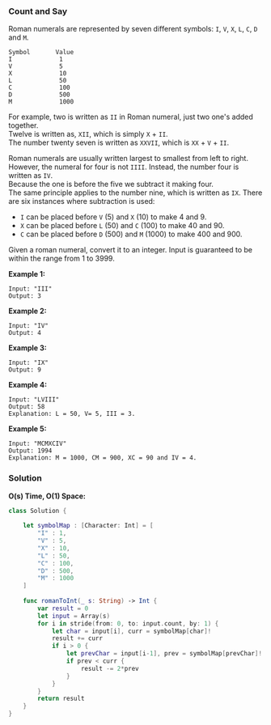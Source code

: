 
### Count and Say

Roman numerals are represented by seven different symbols: `I`, `V`, `X`, `L`, `C`, `D` and `M`.
```
Symbol       Value
I             1
V             5
X             10
L             50
C             100
D             500
M             1000
```
For example, two is written as `II` in Roman numeral, just two one's added together.</br> 
Twelve is written as, `XII`, which is simply `X` + `II`.</br> 
The number twenty seven is written as `XXVII`, which is `XX` + `V` + `II`.

Roman numerals are usually written largest to smallest from left to right.</br> 
However, the numeral for four is not `IIII`. Instead, the number four is written as `IV`.</br>
Because the one is before the five we subtract it making four.</br>
The same principle applies to the number nine, which is written as `IX`. 
There are six instances where subtraction is used:

* `I` can be placed before `V` (5) and `X` (10) to make 4 and 9. 
* `X` can be placed before `L` (50) and `C` (100) to make 40 and 90. 
* `C` can be placed before `D` (500) and `M` (1000) to make 400 and 900.

Given a roman numeral, convert it to an integer. Input is guaranteed to be within the range from 1 to 3999.

__Example 1:__
```
Input: "III"
Output: 3
```
__Example 2:__
```
Input: "IV"
Output: 4
```
__Example 3:__
```
Input: "IX"
Output: 9
```
__Example 4:__
```
Input: "LVIII"
Output: 58
Explanation: L = 50, V= 5, III = 3.
```
__Example 5:__
```
Input: "MCMXCIV"
Output: 1994
Explanation: M = 1000, CM = 900, XC = 90 and IV = 4.
```

### Solution
__O(s) Time, O(1) Space:__
```Swift
class Solution {
    
    let symbolMap : [Character: Int] = [
        "I" : 1,
        "V" : 5,
        "X" : 10,
        "L" : 50,
        "C" : 100,
        "D" : 500,
        "M" : 1000
    ]
    
    func romanToInt(_ s: String) -> Int {
        var result = 0
        let input = Array(s)
        for i in stride(from: 0, to: input.count, by: 1) {
            let char = input[i], curr = symbolMap[char]!
            result += curr
            if i > 0 {
                let prevChar = input[i-1], prev = symbolMap[prevChar]!
                if prev < curr {
                    result -= 2*prev
                }
            }
        }
        return result
    }
}
```